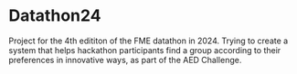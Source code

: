 # Datathon24
Project for the 4th edititon of the FME datathon in 2024. Trying to create a system that helps hackathon participants find a group according to their preferences in innovative ways, as part of the AED Challenge.
